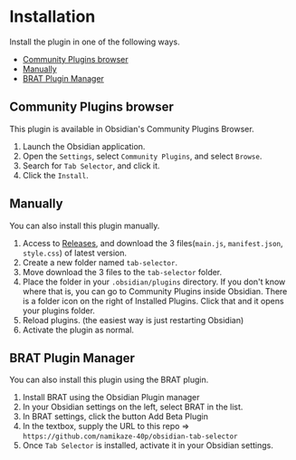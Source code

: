 # Installation

Install the plugin in one of the following ways.

- [Community Plugins browser](#community-plugins-browser)
- [Manually](#manually)
- [BRAT Plugin Manager](#brat-plugin-manager)

## Community Plugins browser

This plugin is available in Obsidian's Community Plugins Browser.

1. Launch the Obsidian application.
1. Open the `Settings`, select `Community Plugins`, and select `Browse`.
1. Search for `Tab Selector`, and click it.
1. Click the `Install`.

## Manually

You can also install this plugin manually.

1. Access to [Releases](https://github.com/namikaze-40p/obsidian-tab-selector/releases), and download the 3 files(`main.js`, `manifest.json`, `style.css`) of latest version.
1. Create a new folder named `tab-selector`.
1. Move download the 3 files to the `tab-selector` folder.
1. Place the folder in your `.obsidian/plugins` directory. If you don't know where that is, you can go to Community Plugins inside Obsidian. There is a folder icon on the right of Installed Plugins. Click that and it opens your plugins folder.
1. Reload plugins. (the easiest way is just restarting Obsidian)
1. Activate the plugin as normal.

## BRAT Plugin Manager

You can also install this plugin using the BRAT plugin.

1. Install BRAT using the Obsidian Plugin manager
1. In your Obsidian settings on the left, select BRAT in the list.
1. In BRAT settings, click the button Add Beta Plugin
1. In the textbox, supply the URL to this repo => `https://github.com/namikaze-40p/obsidian-tab-selector`
1. Once `Tab Selector` is installed, activate it in your Obsidian settings.
